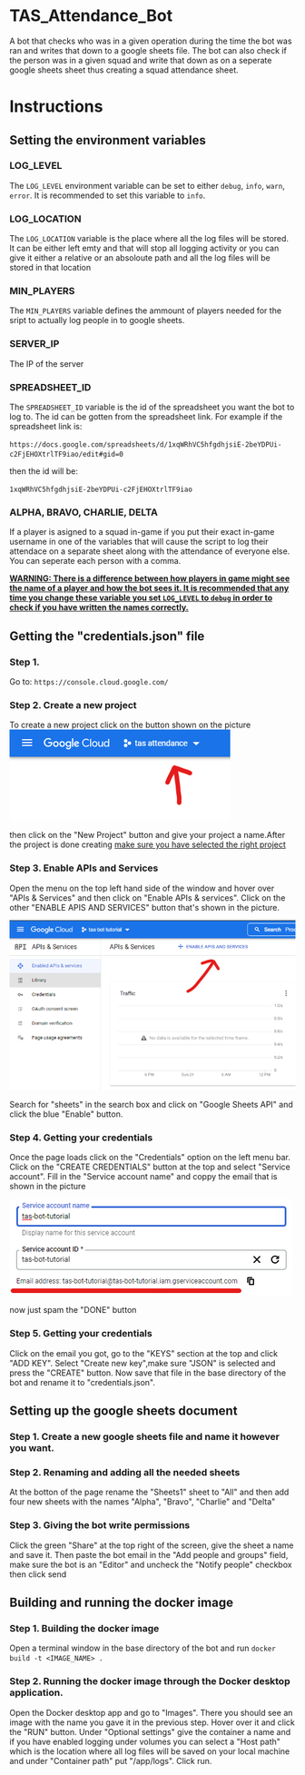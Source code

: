 # TAS_Attendance_Bot
A bot that checks who was in a given operation during the time the bot was ran and writes that down to a google sheets file. The bot can also check if the person was in a given squad and write that down as on a seperate google sheets sheet thus creating a squad attendance sheet.

# Instructions
## Setting the environment variables
### LOG_LEVEL
The `LOG_LEVEL` environment variable can be set to either `debug`, `info`, `warn`, `error`. It is recommended to set this variable to `info`.
### LOG_LOCATION
The `LOG_LOCATION` variable is the place where all the log files will be stored. It can be either left emty and that will stop all logging activity or you can give it either a relative or an absoloute path and all the log files will be stored in that location
### MIN_PLAYERS
The `MIN_PLAYERS` variable defines the ammount of players needed for the sript to actually log people in to google sheets.
### SERVER_IP
The IP of the server
### SPREADSHEET_ID
The `SPREADSHEET_ID` variable is the id of the spreadsheet you want the bot to log to. The id can be gotten from the spreadsheet link. For example if the spreadsheet link is:

`https://docs.google.com/spreadsheets/d/1xqWRhVC5hfgdhjsiE-2beYDPUi-c2FjEHOXtrlTF9iao/edit#gid=0`

then the id will be:

`1xqWRhVC5hfgdhjsiE-2beYDPUi-c2FjEHOXtrlTF9iao`
### ALPHA, BRAVO, CHARLIE, DELTA
If a player is asigned to a squad in-game if you put their exact in-game username in one of the variables that will cause the script to log their attendace on a separate sheet along with the attendance of everyone else. You can seperate each person with a comma.

<u><b>WARNING: There is a difference between how players in game might see the name of a player and how the bot sees it. It is recommended that any time you change these variable you set `LOG_LEVEL` to `debug` in order to check if you have written the names correctly.</b></u>
## Getting the "credentials.json" file
### Step 1.
Go to: `https://console.cloud.google.com/`
### Step 2. Create a new project
To create a new project click on the button shown on the picture
<img src="./res/1.png">

then click on the "New Project" button and give your project a name.After the project is done creating <u>make sure you have selected the right project</u>
### Step 3. Enable APIs and Services
Open the menu on the top left hand side of the window and hover over "APIs & Services" and then click on "Enable APIs & services". Click on the other "ENABLE APIS AND SERVICES" button that's shown in the picture.


<img src="./res/2.png">

Search for "sheets" in the search box and click on "Google Sheets API" and click the blue "Enable" button.
### Step 4. Getting your credentials
Once the page loads click on the "Credentials" option on the left menu bar. Click on the "CREATE CREDENTIALS" button at the top and select "Service account". Fill in the "Service account name" and coppy the email that is shown in the picture


<img src="./res/3.png">

now just spam the "DONE" button
### Step 5. Getting your credentials
Click on the email you got, go to the "KEYS" section at the top and click "ADD KEY". Select "Create new key",make sure "JSON" is selected and press the "CREATE" button. Now save that file in the base directory of the bot and rename it to "credentials.json".
## Setting up the google sheets document
### Step 1. Create a new google sheets file and name it however you want.
### Step 2. Renaming and adding all the needed sheets
At the botton of the page rename the "Sheets1" sheet to "All" and then add four new sheets with the names "Alpha", "Bravo", "Charlie" and "Delta"
### Step 3. Giving the bot write permissions
Click the green "Share" at the top right of the screen, give the sheet a name and save it. Then paste the bot email in the "Add people and groups" field, make sure the bot is an "Editor" and uncheck the "Notify people" checkbox then click send
## Building and running the docker image
### Step 1. Building the docker image
Open a terminal window in the base directory of the bot and run `docker build -t <IMAGE_NAME> .`
### Step 2. Running the docker image through the Docker desktop application.
Open the Docker desktop app and go to "Images". There you should see an image with the name you gave it in the previous step. Hover over it and click the "RUN" button. Under "Optional settings" give the container a name and if you have enabled logging under volumes you can select a "Host path" which is the location where all log files will be saved on your local machine and under "Container path" put "/app/logs". Click run.